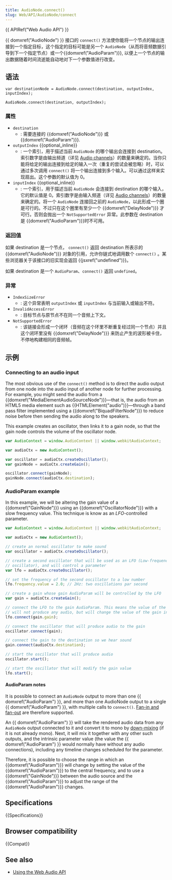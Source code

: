 ```yaml
---
title: AudioNode.connect()
slug: Web/API/AudioNode/connect
---
```


{{ APIRef("Web Audio API") }}

{{ domxref("AudioNode") }} 接口的 `connect()` 方法使你能将一个节点的输出连接到一个指定目标，这个指定的目标可能是另一个 `AudioNode`（从而将音频数据引导到下一个指定节点）或一个{{domxref("AudioParam")}}, 以便上一个节点的输出数据随着时间流逝能自动地对下一个参数值进行改变。

## 语法

```
var destinationNode = AudioNode.connect(destination, outputIndex, inputIndex);

AudioNode.connect(destination, outputIndex);
```

### 属性

- `destination`
  - : 需要连接的 {{domxref("AudioNode")}} 或 {{domxref("AudioParam")}}.
- `outputIndex` {{optional_inline}}
  - : 一个索引，用于描述当前 `AudioNode` 的哪个输出会连接到 destination。索引数字是由输出频道（详见 [Audio channels](/zh-CN/docs/Web/API/Web_Audio_API/Basic_concepts_behind_Web_Audio_API#Audio_channels)）的数量来确定的。当你只能将给定的输出连接到给定的输入一次（重复的尝试会被忽略）时，可以通过多次调用 `connect()` 将一个输出连接到多个输入。可以通过这样来实现扇出。这个参数的默认值为 0。
- `inputIndex` {{optional_inline}}
  - : 一个索引，用于描述当前 `AudioNode` 会连接到 destination 的哪个输入，它的默认值是 0。索引数字是由输入频道（详见 [Audio channels](/zh-CN/docs/Web/API/Web_Audio_API/Basic_concepts_behind_Web_Audio_API#Audio_channels)）的数量来确定的。将一个 `AudioNode` 连接回之前的 `AudioNode`，以此形成一个圈是可行的。不过只在这个圈里有至少一个 {{domxref("DelayNode")}} 才可行。否则会抛出一个 `NotSupportedError` 异常。此参数在 destination 是 {{domxref("AudioParam")}}时不可用。

### 返回值

如果 destination 是一个节点， `connect()` 返回 destination 所表示的 {{domxref("AudioNode")}} 对象的引用，允许你链式地调用数个 `connect()` 。某些浏览器关于该接口的旧实现会返回 {{jsxref("undefined")}}。

如果 destination 是一个 `AudioParam`、`connect()` 返回 `undefined`。

### 异常

- `IndexSizeError`
  - : 这个异常表明 `outputIndex` 或 `inputIndex` 与当前输入或输出不符。
- `InvalidAccessError`
  - : 目标节点与原节点不在同一个音频上下文。
- `NotSupportedError`
  - : 该链接会形成一个闭环（音频在这个环里不断重复经过同一个节点）并且这个闭环里没有 {{domxref("DelayNode")}} 来防止产生的波形被卡住，不停地构建相同的音频帧。

## 示例

### Connecting to an audio input

The most obvious use of the `connect()` method is to direct the audio output from one node into the audio input of another node for further processing. For example, you might send the audio from a {{domxref("MediaElementAudioSourceNode")}}—that is, the audio from an HTML5 media element such as {{HTMLElement("audio")}}—through a band pass filter implemented using a {{domxref("BiquadFilterNode")}} to reduce noise before then sending the audio along to the speakers.

This example creates an oscillator, then links it to a gain node, so that the gain node controls the volume of the oscillator node.

```js
var AudioContext = window.AudioContext || window.webkitAudioContext;

var audioCtx = new AudioContext();

var oscillator = audioCtx.createOscillator();
var gainNode = audioCtx.createGain();

oscillator.connect(gainNode);
gainNode.connect(audioCtx.destination);
```

### AudioParam example

In this example, we will be altering the gain value of a {{domxref("GainNode")}} using an {{domxref("OscillatorNode")}} with a slow frequency value. This technique is know as an _LFO_-controlled parameter.

```js
var AudioContext = window.AudioContext || window.webkitAudioContext;

var audioCtx = new AudioContext();

// create an normal oscillator to make sound
var oscillator = audioCtx.createOscillator();

// create a second oscillator that will be used as an LFO (Low-frequency
// oscillator), and will control a parameter
var lfo = audioCtx.createOscillator();

// set the frequency of the second oscillator to a low number
lfo.frequency.value = 2.0; // 2Hz: two oscillations par second

// create a gain whose gain AudioParam will be controlled by the LFO
var gain = audioCtx.createGain();

// connect the LFO to the gain AudioParam. This means the value of the LFO
// will not produce any audio, but will change the value of the gain instead
lfo.connect(gain.gain);

// connect the oscillator that will produce audio to the gain
oscillator.connect(gain);

// connect the gain to the destination so we hear sound
gain.connect(audioCtx.destination);

// start the oscillator that will produce audio
oscillator.start();

// start the oscillator that will modify the gain value
lfo.start();
```

#### AudioParam notes

It is possible to connect an `AudioNode` output to more than one {{ domxref("AudioParam") }}, and more than one AudioNode output to a single {{ domxref("AudioParam") }}, with multiple calls to `connect()`. [Fan-in and fan-out](/zh-CN/docs/Web/API/Web_Audio_API/Basic_concepts_behind_Web_Audio_API#Fan-in_and_Fan-out) are therefore supported.

An {{ domxref("AudioParam") }} will take the rendered audio data from any `AudioNode` output connected to it and convert it to mono by [down-mixing](/zh-CN/docs/Web/API/Web_Audio_API/Basic_concepts_behind_Web_Audio_API#Up-mixing_and_down-mixing) (if it is not already mono). Next, it will mix it together with any other such outputs, and the intrinsic parameter value (the value the {{ domxref("AudioParam") }} would normally have without any audio connections), including any timeline changes scheduled for the parameter.

Therefore, it is possible to choose the range in which an {{domxref("AudioParam")}} will change by setting the value of the {{domxref("AudioParam")}} to the central frequency, and to use a {{domxref("GainNode")}} between the audio source and the {{domxref("AudioParam")}} to adjust the range of the {{domxref("AudioParam")}} changes.

## Specifications

{{Specifications}}

## Browser compatibility

{{Compat}}

## See also

- [Using the Web Audio API](/zh-CN/docs/Web/API/Web_Audio_API/Using_Web_Audio_API)
